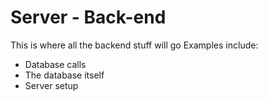 # Server - Back-end

This is where all the backend stuff will go
Examples include:
 - Database calls
 - The database itself
 - Server setup
